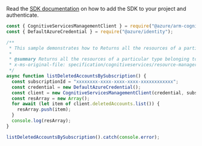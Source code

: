 Read the [SDK documentation](https://github.com/Azure/azure-sdk-for-js/blob/%40azure%2Farm-cognitiveservices_7.1.0/sdk/cognitiveservices/arm-cognitiveservices/README.md) on how to add the SDK to your project and authenticate.

```javascript
const { CognitiveServicesManagementClient } = require("@azure/arm-cognitiveservices");
const { DefaultAzureCredential } = require("@azure/identity");

/**
 * This sample demonstrates how to Returns all the resources of a particular type belonging to a subscription.
 *
 * @summary Returns all the resources of a particular type belonging to a subscription.
 * x-ms-original-file: specification/cognitiveservices/resource-manager/Microsoft.CognitiveServices/stable/2022-03-01/examples/ListAccountsBySubscription.json
 */
async function listDeletedAccountsBySubscription() {
  const subscriptionId = "xxxxxxxx-xxxx-xxxx-xxxx-xxxxxxxxxxxx";
  const credential = new DefaultAzureCredential();
  const client = new CognitiveServicesManagementClient(credential, subscriptionId);
  const resArray = new Array();
  for await (let item of client.deletedAccounts.list()) {
    resArray.push(item);
  }
  console.log(resArray);
}

listDeletedAccountsBySubscription().catch(console.error);
```

